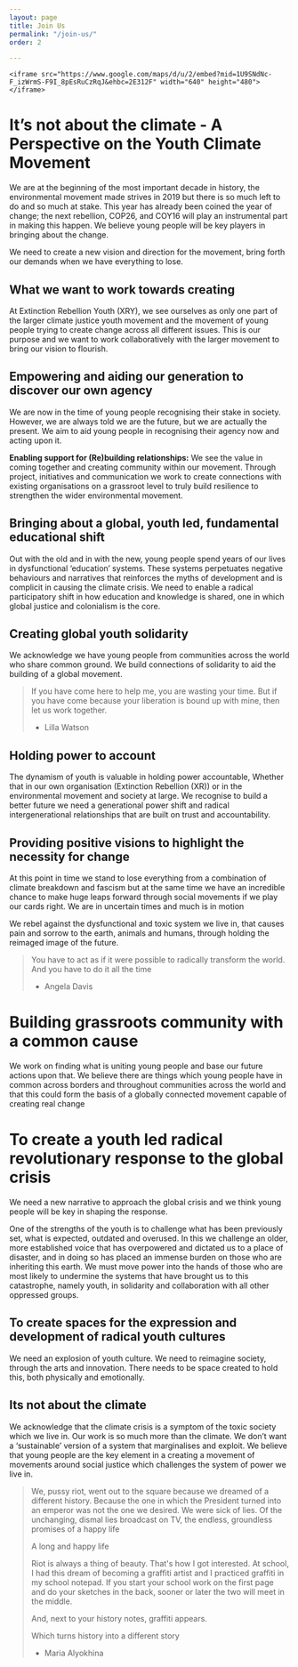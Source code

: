 ```yaml
---
layout: page
title: Join Us
permalink: "/join-us/"
order: 2

---
```

    <iframe src="https://www.google.com/maps/d/u/2/embed?mid=1U9SNdNc-F_izWrmS-F9I_8pEsRuCzRqJ&ehbc=2E312F" width="640" height="480"></iframe>

# It’s not about the climate - A Perspective on the Youth Climate Movement

We are at the beginning of the most important decade in history, the environmental movement made strives in 2019 but there is so much left to do and so much at stake. This year has already been coined the year of change; the next rebellion, COP26, and COY16 will play an instrumental part in making this happen. We believe young people will be key players in bringing about the change.

We need to create a new vision and direction for the movement, bring forth our demands when we have everything to lose.

## What we want to work towards creating

At Extinction Rebellion Youth (XRY), we see ourselves as only one part of the larger climate justice youth movement and the movement of young people trying to create change across all different issues. This is our purpose and we want to work collaboratively with the larger movement to bring our vision to flourish.

## Empowering and aiding our generation to discover our own agency

We are now in the time of young people recognising their stake in society. However, we are always told we are the future, but we are actually the present. We aim to aid young people in recognising their agency now and acting upon it.

**Enabling support for (Re)building relationships:** We see the value in coming together and creating community within our movement. Through project, initiatives and communication we work to create connections with existing organisations on a grassroot level to truly build resilience to strengthen the wider environmental movement.

## Bringing about a global, youth led, fundamental educational shift

Out with the old and in with the new, young people spend years of our lives in dysfunctional ‘education’ systems. These systems perpetuates negative behaviours and narratives that reinforces the myths of development and is complicit in causing the climate crisis. We need to enable a radical participatory shift in how education and knowledge is shared, one in which global justice and colonialism is the core.

## Creating global youth solidarity

We acknowledge we have young people from communities across the world who share common ground. We build connections of solidarity to aid the building of a global movement.

> If you have come here to help me, you are wasting your time. But if you have come because your liberation is bound up with mine, then let us work together.
>
> * Lilla Watson

## Holding power to account

The dynamism of youth is valuable in holding power accountable, Whether that in our own organisation (Extinction Rebellion (XR)) or in the environmental movement and society at large. We recognise to build a better future we need a generational power shift and radical intergenerational relationships that are built on trust and accountability.

## Providing positive visions to highlight the necessity for change

At this point in time we stand to lose everything from a combination of climate breakdown and fascism but at the same time we have an incredible chance to make huge leaps forward through social movements if we play our cards right. We are in uncertain times and much is in motion

We rebel against the dysfunctional and toxic system we live in, that causes pain and sorrow to the earth, animals and humans, through holding the reimaged image of the future.

> You have to act as if it were possible to radically transform the world. And you have to do it all the time
>
> * Angela Davis

# Building grassroots community with a common cause

We work on finding what is uniting young people and base our future actions upon that. We believe there are things which young people have in common across borders and throughout communities across the world and that this could form the basis of a globally connected movement capable of creating real change

# To create a youth led radical revolutionary response to the global crisis

We need a new narrative to approach the global crisis and we think young people will be key in shaping the response.

One of the strengths of the youth is to challenge what has been previously set, what is expected, outdated and overused. In this we challenge an older, more established voice that has overpowered and dictated us to a place of disaster, and in doing so has placed an immense burden on those who are inheriting this earth. We must move power into the hands of those who are most likely to undermine the systems that have brought us to this catastrophe, namely youth, in solidarity and collaboration with all other oppressed groups.

## To create spaces for the expression and development of radical youth cultures

We need an explosion of youth culture. We need to reimagine society, through the arts and innovation. There needs to be space created to hold this, both physically and emotionally.

## Its not about the climate

We acknowledge that the climate crisis is a symptom of the toxic society which we live in. Our work is so much more than the climate. We don’t want a ‘sustainable’ version of a system that marginalises and exploit. We believe that young people are the key element in a creating a movement of movements around social justice which challenges the system of power we live in.

> We, pussy riot, went out to the square because we dreamed of a different history. Because the one in which the President turned into an emperor was not the one we desired. We were sick of lies. Of the unchanging, dismal lies broadcast on TV, the endless, groundless promises of a happy life
>
> A long and happy life
>
> Riot is always a thing of beauty. That's how I got interested. At school, I had this dream of becoming a graffiti artist and I practiced graffiti in my school notepad. If you start your school work on the first page and do your sketches in the back, sooner or later the two will meet in the middle.
>
> And, next to your history notes, graffiti appears.
>
> Which turns history into a different story
>
> * Maria Alyokhina